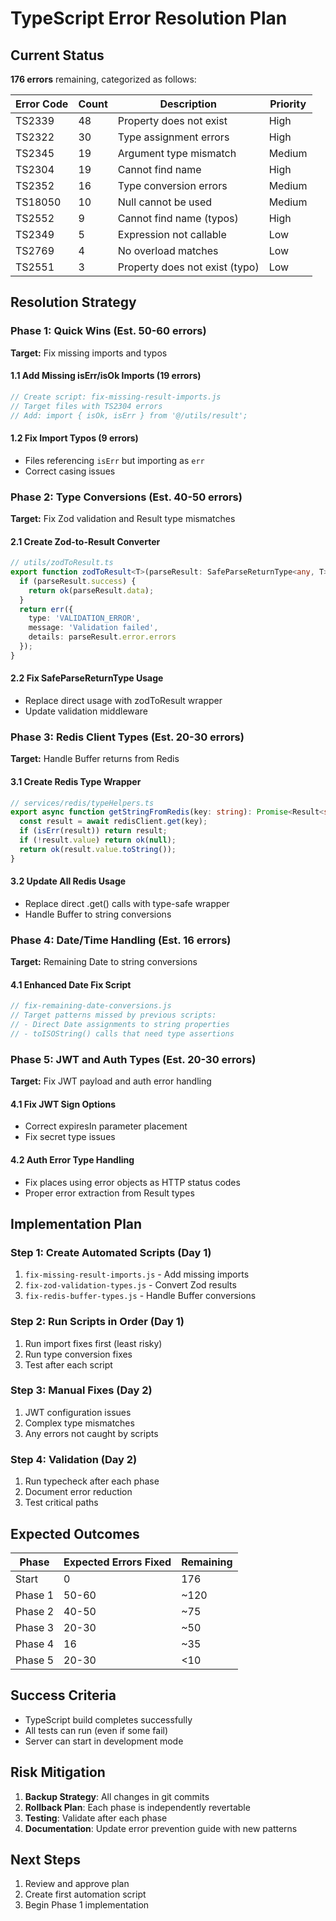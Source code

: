 # TypeScript Error Resolution Plan

## Current Status
**176 errors** remaining, categorized as follows:

| Error Code | Count | Description | Priority |
|------------|-------|-------------|----------|
| TS2339 | 48 | Property does not exist | High |
| TS2322 | 30 | Type assignment errors | High |
| TS2345 | 19 | Argument type mismatch | Medium |
| TS2304 | 19 | Cannot find name | High |
| TS2352 | 16 | Type conversion errors | Medium |
| TS18050 | 10 | Null cannot be used | Medium |
| TS2552 | 9 | Cannot find name (typos) | High |
| TS2349 | 5 | Expression not callable | Low |
| TS2769 | 4 | No overload matches | Low |
| TS2551 | 3 | Property does not exist (typo) | Low |

## Resolution Strategy

### Phase 1: Quick Wins (Est. 50-60 errors)
**Target:** Fix missing imports and typos

#### 1.1 Add Missing isErr/isOk Imports (19 errors)
```javascript
// Create script: fix-missing-result-imports.js
// Target files with TS2304 errors
// Add: import { isOk, isErr } from '@/utils/result';
```

#### 1.2 Fix Import Typos (9 errors)
- Files referencing `isErr` but importing as `err`
- Correct casing issues

### Phase 2: Type Conversions (Est. 40-50 errors)
**Target:** Fix Zod validation and Result type mismatches

#### 2.1 Create Zod-to-Result Converter
```typescript
// utils/zodToResult.ts
export function zodToResult<T>(parseResult: SafeParseReturnType<any, T>): Result<T, ValidationError> {
  if (parseResult.success) {
    return ok(parseResult.data);
  }
  return err({
    type: 'VALIDATION_ERROR',
    message: 'Validation failed',
    details: parseResult.error.errors
  });
}
```

#### 2.2 Fix SafeParseReturnType Usage
- Replace direct usage with zodToResult wrapper
- Update validation middleware

### Phase 3: Redis Client Types (Est. 20-30 errors)
**Target:** Handle Buffer returns from Redis

#### 3.1 Create Redis Type Wrapper
```typescript
// services/redis/typeHelpers.ts
export async function getStringFromRedis(key: string): Promise<Result<string | null, AppError>> {
  const result = await redisClient.get(key);
  if (isErr(result)) return result;
  if (!result.value) return ok(null);
  return ok(result.value.toString());
}
```

#### 3.2 Update All Redis Usage
- Replace direct .get() calls with type-safe wrapper
- Handle Buffer to string conversions

### Phase 4: Date/Time Handling (Est. 16 errors)
**Target:** Remaining Date to string conversions

#### 4.1 Enhanced Date Fix Script
```javascript
// fix-remaining-date-conversions.js
// Target patterns missed by previous scripts:
// - Direct Date assignments to string properties
// - toISOString() calls that need type assertions
```

### Phase 5: JWT and Auth Types (Est. 20-30 errors)
**Target:** Fix JWT payload and auth error handling

#### 4.1 Fix JWT Sign Options
- Correct expiresIn parameter placement
- Fix secret type issues

#### 4.2 Auth Error Type Handling
- Fix places using error objects as HTTP status codes
- Proper error extraction from Result types

## Implementation Plan

### Step 1: Create Automated Scripts (Day 1)
1. `fix-missing-result-imports.js` - Add missing imports
2. `fix-zod-validation-types.js` - Convert Zod results
3. `fix-redis-buffer-types.js` - Handle Buffer conversions

### Step 2: Run Scripts in Order (Day 1)
1. Run import fixes first (least risky)
2. Run type conversion fixes
3. Test after each script

### Step 3: Manual Fixes (Day 2)
1. JWT configuration issues
2. Complex type mismatches
3. Any errors not caught by scripts

### Step 4: Validation (Day 2)
1. Run typecheck after each phase
2. Document error reduction
3. Test critical paths

## Expected Outcomes

| Phase | Expected Errors Fixed | Remaining |
|-------|---------------------|-----------|
| Start | 0 | 176 |
| Phase 1 | 50-60 | ~120 |
| Phase 2 | 40-50 | ~75 |
| Phase 3 | 20-30 | ~50 |
| Phase 4 | 16 | ~35 |
| Phase 5 | 20-30 | <10 |

## Success Criteria
- TypeScript build completes successfully
- All tests can run (even if some fail)
- Server can start in development mode

## Risk Mitigation
1. **Backup Strategy**: All changes in git commits
2. **Rollback Plan**: Each phase is independently revertable
3. **Testing**: Validate after each phase
4. **Documentation**: Update error prevention guide with new patterns

## Next Steps
1. Review and approve plan
2. Create first automation script
3. Begin Phase 1 implementation